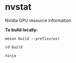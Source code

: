 # nvstat
Nvidia GPU resource information

**To build locally:**

`meson build --prefix=/usr`

`cd build`

`ninja`

